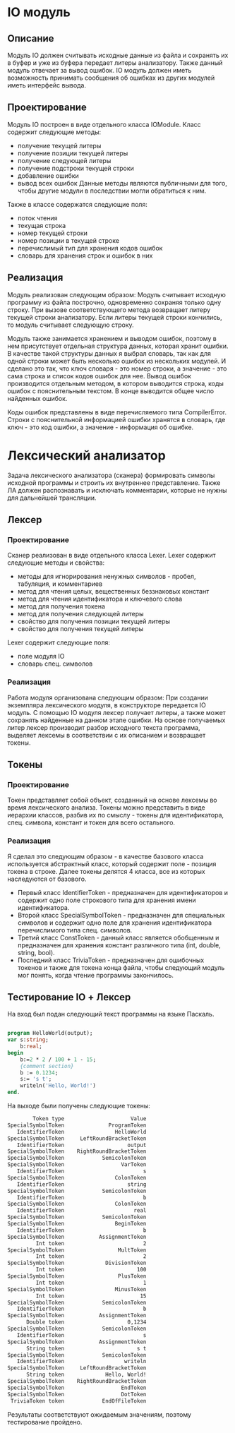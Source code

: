 # IO модуль

## Описание
Модуль IO должен считывать исходные данные из файла и сохранять их в буфер и уже из буфера передает литеры анализатору. 
Также данный модуль отвечает за вывод ошибок. IO модуль должен иметь возможность принимать сообщения об ошибках из других модулей иметь интерфейс вывода.

## Проектирование
Модуль IO построен в виде отдельного класса IOModule.
Класс содержит следующие методы:
- получение текущей литеры
- получение позиции текущей литеры
- получение следующей литеры
- получение подстроки текущей строки
- добавление ошибки
- вывод всех ошибок
Данные методы являются публичными для того, чтобы другие модули в последствии могли обратиться к ним.

Также в классе содержатся следующие поля:
- поток чтения
- текущая строка
- номер текущей строки
- номер позиции в текущей строке
- перечислимый тип для хранения кодов ошибок
- словарь для хранения строк и ошибок в них

## Реализация
Модуль реализован следующим образом:
Модуль считывает исходную программу из файла построчно, одновременно сохраняя только одну строку. При вызове соответствующего метода возвращает литеру текущей строки анализатору. Если литеры текущей строки кончились, то модуль считывает следующую строку.

Модуль также занимается хранением и выводом ошибок, поэтому в нем присутствует отдельная структура данных, которая хранит ошибки. В качестве такой структуры данных я выбрал словарь, так как для одной строки может быть несколько ошибок из нескольких модулей. 
И сделано это так, что ключ словаря - это номер строки, а значение - это сама строка и список кодов ошибок для нее.
Вывод ошибок производится отдельным методом, в котором выводится строка, коды ошибок с пояснительным текстом. В конце выводится общее число найденных ошибок.

Коды ошибок представлены в виде перечисляемого типа CompilerError. Строки с пояснительной информацией ошибки хранятся в словарь, где ключ - это код ошибки, а значение - информация об ошибке.

# Лексический анализатор 
Задача лексического анализатора (сканера) формировать символы исходной программы и строить их внутреннее представление. Также ЛА должен распознавать и исключать комментарии, которые не нужны для дальнейшей трансляции.

## Лексер
### Проектирование
Сканер реализован в виде отдельного класса Lexer.
Lexer содержит следующие методы и свойства: 
- методы для игнорирования ненужных символов - пробел, табуляция, и комментариев
- метод для чтения целых, вещественных беззнаковых констант
- метод для чтения идентификатора и ключевого слова
- метод для получения токена
- метод для получения следующей литеры
- свойство для получения позиции текущей литеры
- свойство для получения текущей литеры

Lexer содержит следующие поля:
- поле модуля IO
- словарь спец. символов

### Реализация
Работа модуля организована следующим образом:
При создании экземпляра лексического модуля, в конструкторе передается IO модуль.
С помощью IO модуля лексер получает литеры, а также может сохранять найденные на данном этапе ошибки.
На основе получаемых литер лексер производит разбор исходного текста программа, выделяет лексемы в соответствии с их описанием и возвращает токены.

## Токены
### Проектирование
Токен представляет собой объект, созданный на основе лексемы во время лексического анализа.
Токены можно представить в виде иерархии классов, разбив их по смыслу - токены для идентификатора, спец. символа, констант и токен для всего остального.
### Реализация
Я сделал это следующим образом - в качестве базового класса используется абстрактный класс, который содержит поле - позиция токена в строке.
Далее токены делятся 4 класса, все из которых наследуются от базового.
- Первый класс IdentifierToken - предназначен для идентификаторов и содержит одно поле строкового типа для хранения имени идентификатора.
- Второй класс SpecialSymbolToken - предназначен для специальных символов и содержит одно поле для хранения идентификатора перечислимого типа спец. символов.
- Третий класс ConstToken - данный класс является обобщенным и предназначен для хранения констант различного типа (int, double, string, bool).
- Последний класс TriviaToken - предназначен для ошибочных токенов и также для токена конца файла, чтобы следующий модуль мог понять, когда чтение программы закончилось.

## Тестирование IO + Лексер
На вход был подан следующий текст программы на языке Паскаль.
```pas

program HelloWorld(output);
var s:string;
    b:real;
begin
    b:=2 * 2 / 100 + 1 - 15;
    {comment section}
    b := 0.1234;
    s:= 's t';
    writeln('Hello, World!')
end.
```

На выходе были получены следующие токены:
```txt
        Token type                     Value
SpecialSymbolToken              ProgramToken
   IdentifierToken                HelloWorld
SpecialSymbolToken     LeftRoundBracketToken
   IdentifierToken                    output
SpecialSymbolToken    RightRoundBracketToken
SpecialSymbolToken            SemicolonToken
SpecialSymbolToken                  VarToken
   IdentifierToken                         s
SpecialSymbolToken                ColonToken
   IdentifierToken                    string
SpecialSymbolToken            SemicolonToken
   IdentifierToken                         b
SpecialSymbolToken                ColonToken
   IdentifierToken                      real
SpecialSymbolToken            SemicolonToken
SpecialSymbolToken                BeginToken
   IdentifierToken                         b
SpecialSymbolToken           AssignmentToken
         Int token                         2
SpecialSymbolToken                 MultToken
         Int token                         2
SpecialSymbolToken             DivisionToken
         Int token                       100
SpecialSymbolToken                 PlusToken
         Int token                         1
SpecialSymbolToken                MinusToken
         Int token                        15
SpecialSymbolToken            SemicolonToken
   IdentifierToken                         b
SpecialSymbolToken           AssignmentToken
      Double token                    0,1234
SpecialSymbolToken            SemicolonToken
   IdentifierToken                         s
SpecialSymbolToken           AssignmentToken
      String token                       s t
SpecialSymbolToken            SemicolonToken
   IdentifierToken                   writeln
SpecialSymbolToken     LeftRoundBracketToken
      String token             Hello, World!
SpecialSymbolToken    RightRoundBracketToken
SpecialSymbolToken                  EndToken
SpecialSymbolToken                  DotToken
 TriviaToken token            EndOfFileToken
```
Результаты соответствуют ожидаемым значениям, поэтому тестирование пройдено.